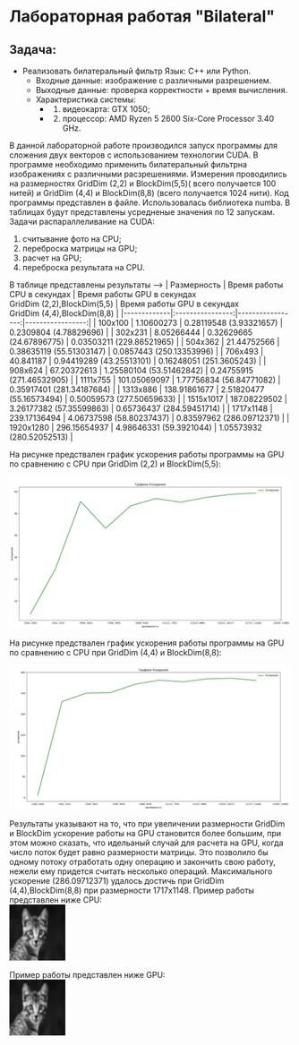 
# Лабораторная работая  "Bilateral"
## Задача: 
- Реализовать билатеральный фильтр Язык: C++ или Python.<br />
    - Входные данные: изображение с различными разрешением.<br />
    - Выходные данные: проверка корректности  + время вычисления.
    - Характеристика системы: 
        - 1. видеокарта: GTX 1050;
        - 2. процессор: AMD Ryzen 5 2600 Six-Core Processor 3.40 GHz. 

В данной лабораторной работе производился запуск программы для сложения двух векторов с использованием технологии CUDA. В программе необходимо применить билатеральный фильтрна изображениях с различными расзрешениями. Измерения проводились на размерностях GridDim (2,2) и BlockDim(5,5)( всего получается 100 нитей) и  GridDim (4,4) и BlockDim(8,8) (всего получается 1024 нити). Код программы представлен в файле. Использовалась библиотека numba.  В таблицах будут представлены усредненые значения по 12 запускам.<br />
Задачи распараллеливание на CUDA:
1. считывание фото на CPU;
2. переброска матрицы на GPU;
3. расчет на GPU;
4. переброска результата на CPU.   

В таблице представлены результаты -->
| Размерность | Время работы CPU в секундах | Время работы GPU в секундах <br /> GridDim (2,2),BlockDim(5,5) | Время работы GPU в секундах <br /> GridDim (4,4),BlockDim(8,8) |
|-------------|:----------------:|-----------------:|-----------------:|
| 100x100   | 1.10600273     | 0.28119548 (3.93321657)  | 0.2309804  (4.78829696)   |
| 302x231   | 8.05266444     | 0.32629665 (24.67896775) | 0.03503211 (229.86521965) |
| 504x362   | 21.44752566    | 0.38635119 (55.51303147) | 0.0857443  (250.13353996) |
| 706x493   | 40.841187      | 0.94419289 (43.25513101) | 0.16248051 (251.3605243)  |
| 908x624   | 67.20372613    | 1.25580104 (53.51462842) | 0.24755915 (271.46532905) |
| 1111x755  | 101.05069097	 | 1.77756834 (56.84771082) | 0.35917401 (281.34187684) |
| 1313x886  | 138.91861677	 | 2.51820477 (55.16573494) | 0.50059573 (277.50659633) |
| 1515x1017 | 187.08229502	 | 3.26177382 (57.35599863) | 0.65736437 (284.59451714) |
| 1717x1148 | 239.17136494	 | 4.06737598 (58.80237437) | 0.83597962 (286.09712371) |
| 1920x1280 | 296.15654937	 | 4.98646331 (59.3921044)  | 1.05573932 (280.52052513) |





На рисунке предствален график ускорения работы  программы на GPU по сравнению с CPU  при GridDim (2,2) и BlockDim(5,5): 

![График](https://github.com/BandooSs/my_HPC-Samara/blob/main/LR_Bilateral/2x2.jpg)

На рисунке предствален график ускорения работы  программы на GPU по сравнению с CPU  при GridDim (4,4) и BlockDim(8,8): 

![График](https://github.com/BandooSs/my_HPC-Samara/blob/main/LR_Bilateral/4x4.jpg)



Результаты указывают на то, что при увеличении размерности GridDim и BlockDim  ускорение работы на GPU становится более большим, при этом можно сказать, что идельаный случай для расчета на GPU, когда число поток будет равно размерности матрицы. Это позволило бы одному потоку отработать одну операцию и закончить свою работу, нежели ему придется считать несколько операций. Максимального ускорение (286.09712371) удалось достичь при  GridDim (4,4),BlockDim(8,8) при размерности 1717x1148. 
Пример работы представлен ниже CPU: <br />
![Рисунок](https://github.com/BandooSs/my_HPC-Samara/blob/main/LR_Bilateral/CPU_100x100.bmp)


Пример работы представлен ниже GPU: <br />
![Рисунок](https://github.com/BandooSs/my_HPC-Samara/blob/main/LR_Bilateral/GPU_100x100.bmp)
